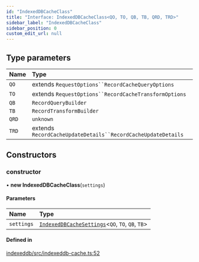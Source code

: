 ```yaml
---
id: "IndexedDBCacheClass"
title: "Interface: IndexedDBCacheClass<QO, TO, QB, TB, QRD, TRD>"
sidebar_label: "IndexedDBCacheClass"
sidebar_position: 0
custom_edit_url: null
---
```


## Type parameters

| Name | Type |
| :------ | :------ |
| `QO` | extends `RequestOptions``RecordCacheQueryOptions` |
| `TO` | extends `RequestOptions``RecordCacheTransformOptions` |
| `QB` | `RecordQueryBuilder` |
| `TB` | `RecordTransformBuilder` |
| `QRD` | `unknown` |
| `TRD` | extends `RecordCacheUpdateDetails``RecordCacheUpdateDetails` |

## Constructors

### constructor

• **new IndexedDBCacheClass**(`settings`)

#### Parameters

| Name | Type |
| :------ | :------ |
| `settings` | [`IndexedDBCacheSettings`](IndexedDBCacheSettings.md)<`QO`, `TO`, `QB`, `TB`\> |

#### Defined in

[indexeddb/src/indexeddb-cache.ts:52](https://github.com/orbitjs/orbit/blob/6e0cbd41/packages/@orbit/indexeddb/src/indexeddb-cache.ts#L52)
